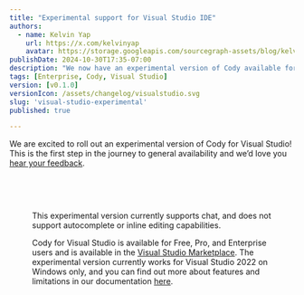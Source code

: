 ```yaml
---
title: "Experimental support for Visual Studio IDE"
authors:
  - name: Kelvin Yap
    url: https://x.com/kelvinyap
    avatar: https://storage.googleapis.com/sourcegraph-assets/blog/kelvin_avatar.png
publishDate: 2024-10-30T17:35-07:00
description: "We now have an experimental version of Cody available for Visual Studio, allowing users access to Cody Chat. This is the first step in the journey towards general availability and we'd love to hear your feedback."
tags: [Enterprise, Cody, Visual Studio]
version: [v0.1.0]
versionIcon: /assets/changelog/visualstudio.svg
slug: 'visual-studio-experimental'
published: true

---
```


We are excited to roll out an experimental version of Cody for Visual Studio! This is the first step in the journey to general availability and we’d love you [hear your feedback](https://community.sourcegraph.com/).

<br />
<Figure
  src="https://storage.googleapis.com/sourcegraph-assets/changelog/visual-studio-experimental/visual-studio-prompts.png"
  alt="Cody for Visual Studio IDE is experimental and offers chat functionality for users."
/>
<br />

This experimental version currently supports chat, and does not support autocomplete or inline editing capabilities.

Cody for Visual Studio is available for Free, Pro, and Enterprise users and is available in the [Visual Studio Marketplace](https://marketplace.visualstudio.com/items?itemName=sourcegraph.cody-vs). The experimental version currently works for Visual Studio 2022 on Windows only, and you can find out more about features and limitations in our documentation [here](http://sourcegraph.com/docs/cody/clients/install-visual-studio).